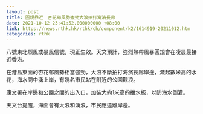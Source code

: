 ```yaml
---
layout: post
title: 圓規靠近　杏花邨風勢強勁大浪拍打海濱長廊
date: 2021-10-12 23:41:52.000000000 +08:00
link: https://news.rthk.hk/rthk/ch/component/k2/1614919-20211012.htm
categories: rthk
---
```


八號東北烈風或暴風信號，現正生效。天文預計，強烈熱帶風暴圓規會在凌晨最接近香港。

在港島東面的杏花邨風勢相當強勁，大浪不斷拍打海濱長廊岸邊，濺起數米高的水花，海水間中湧上岸，有幾名市民站在附近的公園觀浪。

康文署在岸邊和公園之間的出入口，加裝大約1米高的擋水板，以防海水倒灌。

天文台提醒，海面會有大浪和湧浪，市民應遠離岸邊。
